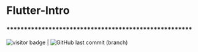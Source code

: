 # Flutter-Intro
 ### ***************************************************** 
<img src= "https://visitor-badge.laobi.icu/badge?page_id=stupidromio/Age-Calculator" alt="visitor badge"/> |  ![GitHub last commit (branch)](https://img.shields.io/github/last-commit/stupidromio/Age-Calculator/main)
